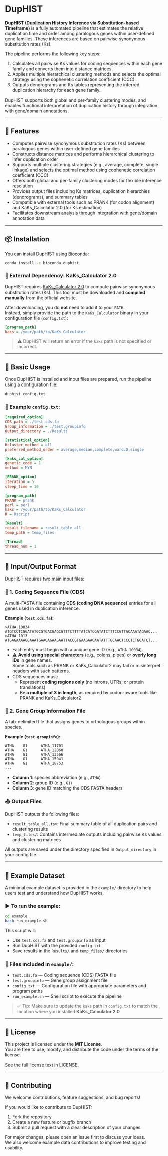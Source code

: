 # DupHIST

**DupHIST (Duplication History Inference via Substitution-based Timeframe)** is a fully automated pipeline that estimates the relative duplication time and order among paralogous genes within user-defined gene families. These inferences are based on pairwise synonymous substitution rates (Ks).

The pipeline performs the following key steps:
1. Calculates all pairwise Ks values for coding sequences within each gene family and converts them into distance matrices.
2. Applies multiple hierarchical clustering methods and selects the optimal strategy using the cophenetic correlation coefficient (CCC).
3. Outputs dendrograms and Ks tables representing the inferred duplication hierarchy for each gene family.

DupHIST supports both global and per-family clustering modes, and enables functional interpretation of duplication history through integration with gene/domain annotations.

---

## 🔧 Features

- Computes pairwise synonymous substitution rates (Ks) between paralogous genes within user-defined gene families
- Constructs distance matrices and performs hierarchical clustering to infer duplication order
- Supports multiple clustering strategies (e.g., average, complete, single linkage) and selects the optimal method using cophenetic correlation coefficient (CCC)
- Offers both global and per-family clustering modes for flexible inference resolution
- Provides output files including Ks matrices, duplication hierarchies (dendrograms), and summary tables
- Compatible with external tools such as PRANK (for codon alignment) and KaKs_Calculator 2.0 (for Ks estimation)
- Facilitates downstream analysis through integration with gene/domain annotation data

---

## 📦 Installation

You can install DupHIST using [Bioconda](https://anaconda.org/bioconda/duphist):

```bash
conda install -c bioconda duphist
```

### 🔗 External Dependency: KaKs_Calculator 2.0

DupHIST requires [KaKs_Calculator 2.0](https://sourceforge.net/projects/kakscalculator2/) to compute pairwise synonymous substitution rates (Ks).
This tool must be downloaded and **compiled manually** from the official website.

After downloading, you do **not** need to add it to your `PATH`.  
Instead, simply provide the path to the `KaKs_Calculator` binary in your configuration file (`config.txt`):

```ini
[program_path]
kaks = /your/path/to/KaKs_Calculator
```

> ⚠️ DupHIST will return an error if the `kaks` path is not specified or incorrect.

---

## 🚀 Basic Usage

Once DupHIST is installed and input files are prepared, run the pipeline using a configuration file:

```bash
duphist config.txt
```

### 🔧 Example `config.txt`:

```ini
[required_option]
CDS_path = ./test.cds.fa
Group_information = ./test.groupinfo
Output_directory = ./Results

[statistical_option]
Hcluster_method = all
preferred_method_order = average,median,complete,ward.D,single

[kaks_cal_option]
genetic_code = 1
method = MYN

[PRANK_option]
iteration = 5
sleep_time = 10

[program_path]
PRANK = prank
perl = perl
kaks = /your/path/to/KaKs_Calculator
R = Rscript

[Result]
result_filename = result_table_all
temp_path = temp_files

[Thread]
thread_num = 1
```

---

## 📁 Input/Output Format

DupHIST requires two main input files:

### 🧬 1. Coding Sequence File (CDS)

A multi-FASTA file containing **CDS (coding DNA sequence)** entries for all genes used in duplication inference.

**Example (`test.cds.fa`):**
```fasta
>ATHA_10034
ATGTCCTCGGATATGCGTGACGAGCGTTTCTTTTATCATCGATATCTTTCCGTTACAAATAGAAC...
>ATHA_1013
ATGAGAAAAGGAAATGAAGAGAAGAATTACCGTGAAGAAGAATATTTGCAACTCCCTCTGGATCT...
```

- Each entry must begin with a unique gene ID (e.g., `ATHA_10034`).
- ⚠️ **Avoid using special characters** (e.g., colons, pipes) or **overly long IDs** in gene names.  
  Some tools such as PRANK or KaKs_Calculator2 may fail or misinterpret headers with such patterns.
- CDS sequences must:
  - Represent **coding regions only** (no introns, UTRs, or protein translations)
  - Be **a multiple of 3 in length**, as required by codon-aware tools like PRANK and KaKs_Calculator2

### 🧪 2. Gene Group Information File

A tab-delimited file that assigns genes to orthologous groups within species.

**Example (`test.groupinfo`):**
```
ATHA    G1      ATHA_11701
ATHA    G1      ATHA_12068
ATHA    G1      ATHA_13566
ATHA    G1      ATHA_15941
ATHA    G1      ATHA_18753
...
```

- **Column 1**: species abbreviation (e.g., `ATHA`)
- **Column 2**: group ID (e.g., `G1`)
- **Column 3**: gene ID matching the CDS FASTA headers

### 📤 Output Files

DupHIST outputs the following files:

- `result_table_all.tsv`: Final summary table of all duplication pairs and clustering results
- `temp_files/`: Contains intermediate outputs including pairwise Ks values and clustering matrices

All outputs are saved under the directory specified in `Output_directory` in your config file.

---

## 🧪 Example Dataset

A minimal example dataset is provided in the `example/` directory to help users test and understand how DupHIST works.

### ▶️ To run the example:

```bash
cd example
bash run_example.sh
```

This script will:
- Use `test.cds.fa` and `test.groupinfo` as input
- Run DupHIST with the provided `config.txt`
- Save results in the `Results/` and `temp_files/` directories

### 📁 Files included in `example/`:
- `test.cds.fa` — Coding sequence (CDS) FASTA file
- `test.groupinfo` — Gene group assignment file
- `config.txt` — Configuration file with appropriate parameters and program paths
- `run_example.sh` — Shell script to execute the pipeline

> ✅ Tip: Make sure to update the `kaks` path in `config.txt` to match the location where you installed **KaKs_Calculator 2.0**

---

## 📄 License

This project is licensed under the **MIT License**.  
You are free to use, modify, and distribute the code under the terms of the license.

See the full license text in [LICENSE](./LICENSE).

---

## 🤝 Contributing

We welcome contributions, feature suggestions, and bug reports!

If you would like to contribute to DupHIST:

1. Fork the repository
2. Create a new feature or bugfix branch
3. Submit a pull request with a clear description of your changes

For major changes, please open an issue first to discuss your ideas.  
We also welcome example data contributions to improve testing and usability.

